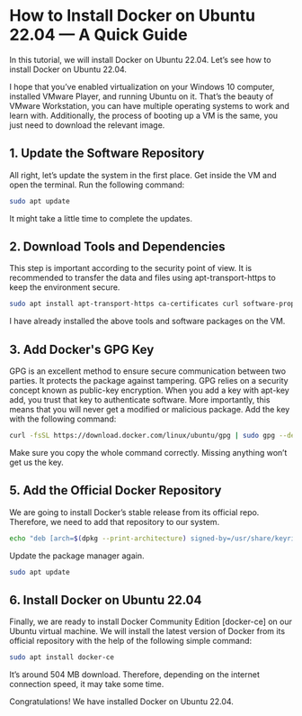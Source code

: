 # How to Install Docker on Ubuntu 22.04 — A Quick Guide

In this tutorial, we will install Docker on Ubuntu 22.04.
Let’s see how to install Docker on Ubuntu 22.04.

I hope that you’ve enabled virtualization on your Windows 10 computer, installed VMware Player, and running Ubuntu on it. 
That’s the beauty of VMware Workstation, you can have multiple operating systems to work and learn with. 
Additionally, the process of booting up a VM is the same, you just need to download the relevant image.

## **1. Update the Software Repository**
All right, let’s update the system in the first place. Get inside the VM and open the terminal. Run the following command:

```bash
sudo apt update
```

It might take a little time to complete the updates.

## **2. Download Tools and Dependencies**

This step is important according to the security point of view. It is recommended to transfer the data and files using apt-transport-https to keep the environment secure.

```bash
sudo apt install apt-transport-https ca-certificates curl software-properties-common
```

I have already installed the above tools and software packages on the VM.

## **3. Add Docker's GPG Key**

GPG is an excellent method to ensure secure communication between two parties. It protects the package against tampering. GPG relies on a security concept known as public-key encryption. When you add a key with apt-key add, you trust that key to authenticate software. More importantly, this means that you will never get a modified or malicious package.
Add the key with the following command:

```bash
curl -fsSL https://download.docker.com/linux/ubuntu/gpg | sudo gpg --dearmor -o /usr/share/keyrings/docker-archive-keyring.gpg
```

Make sure you copy the whole command correctly. Missing anything won’t get us the key.

## **5. Add the Official Docker Repository**
We are going to install Docker’s stable release from its official repo. Therefore, we need to add that repository to our system.

```bash
echo "deb [arch=$(dpkg --print-architecture) signed-by=/usr/share/keyrings/docker-archive-keyring.gpg] https://download.docker.com/linux/ubuntu $(lsb_release -cs) stable" | sudo tee /etc/apt/sources.list.d/docker.list > /dev/null
```

Update the package manager again.

```bash
sudo apt update
```

## **6. Install Docker on Ubuntu 22.04**

Finally, we are ready to install Docker Community Edition [docker-ce] on our Ubuntu virtual machine. We will install the latest version of Docker from its official repository with the help of the following simple command:

```bash
sudo apt install docker-ce 
```

It’s around 504 MB download. Therefore, depending on the internet connection speed, it may take some time.

Congratulations! We have installed Docker on Ubuntu 22.04.
